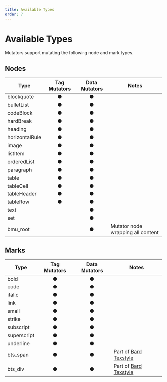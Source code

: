 ```yaml
---
title: Available Types
order: 7
---
```


# Available Types

Mutators support mutating the following node and mark types.

## Nodes

| Type                  | Tag Mutators | Data Mutators | Notes |
| --------------------- | :----------: | :-----------: | ----- |
| blockquote            | ●            | ●             |       |
| bulletList            | ●            | ●             |       |
| codeBlock             | ●            | ●             |       |
| hardBreak             | ●            | ●             |       |
| heading               | ●            | ●             |       |
| horizontalRule        | ●            | ●             |       |
| image                 | ●            | ●             |       |
| listItem              | ●            | ●             |       |
| orderedList           | ●            | ●             |       |
| paragraph             | ●            | ●             |       |
| table                 | ●            | ●             |       |
| tableCell             | ●            | ●             |       |
| tableHeader           | ●            | ●             |       |
| tableRow              | ●            | ●             |       |
| text                  |              | ●             |       |
| set                   |              | ●             |       |
| bmu_root              |              | ●             | Mutator node wrapping all content |

## Marks

| Type                  | Tag Mutators | Data Mutators | Notes |
| --------------------- | :----------: | :-----------: | ----- |
| bold                  | ●            | ●             |       |
| code                  | ●            | ●             |       |
| italic                | ●            | ●             |       |
| link                  | ●            | ●             |       |
| small                 | ●            | ●             |       |
| strike                | ●            | ●             |       |
| subscript             | ●            | ●             |       |
| superscript           | ●            | ●             |       |
| underline             | ●            | ●             |       |
| bts_span              | ●            | ●             | Part of [Bard Texstyle](https://github.com/jacksleight/statamic-bard-texstyle) |
| bts_div               | ●            | ●             | Part of [Bard Texstyle](https://github.com/jacksleight/statamic-bard-texstyle) |